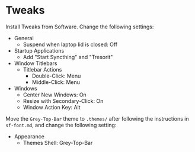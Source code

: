 # Tweaks

Install Tweaks from Software. Change the following settings:

- General
  - Suspend when laptop lid is closed: Off
- Startup Applications
  - Add "Start Syncthing" and "Tresorit"
- Window Titlebars
  - Titlebar Actions
    - Double-Click: Menu
    - Middle-Click: Menu
- Windows
  - Center New Windows: On
  - Resize with Secondary-Click: On
  - Window Action Key: Alt

Move the `Grey-Top-Bar` theme to `.themes/` after following the instructions in `sf-font.md`, and change the following setting:

- Appearance
  - Themes
     Shell: Grey-Top-Bar
